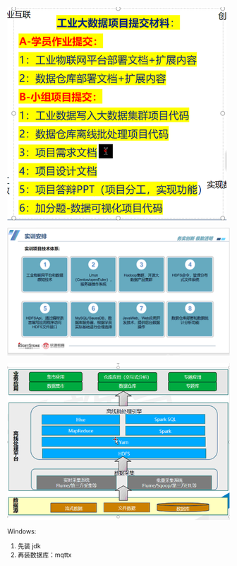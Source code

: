 ![提交材料](assets/Pasted%20image%2020240701092433.png)


![架构](assets/Pasted%20image%2020240701094107.png)

![](assets/Pasted%20image%2020240701102736.png)


Windows:
1. 先装 jdk
2. 再装数据库：mqttx